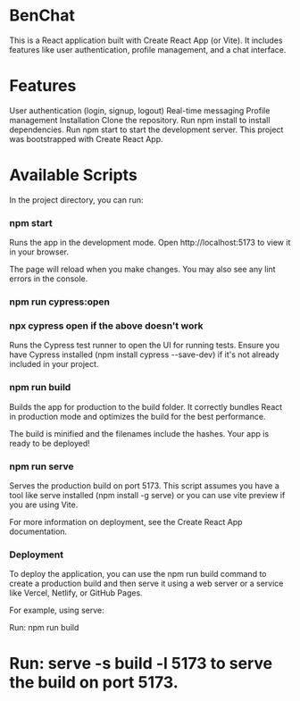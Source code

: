 # BenChat
This is a React application built with Create React App (or Vite).
It includes features like user authentication, profile management, and a chat interface.

# Features
User authentication (login, signup, logout)
Real-time messaging
Profile management
Installation
Clone the repository.
Run npm install to install dependencies.
Run npm start to start the development server.
This project was bootstrapped with Create React App.

# Available Scripts
In the project directory, you can run:

### npm start
Runs the app in the development mode.
Open http://localhost:5173 to view it in your browser.

The page will reload when you make changes.
You may also see any lint errors in the console.

### npm run cypress:open
### npx cypress open if the above doesn't work
Runs the Cypress test runner to open the UI for running tests. 
Ensure you have Cypress installed (npm install cypress --save-dev) if it's not already included in your project.

### npm run build
Builds the app for production to the build folder.
It correctly bundles React in production mode and optimizes the build for the best performance.

The build is minified and the filenames include the hashes.
Your app is ready to be deployed!

### npm run serve
Serves the production build on port 5173. This script assumes you have a tool like serve installed (npm install -g serve) or you can use vite preview if you are using Vite.

For more information on deployment, see the Create React App documentation.

### Deployment
To deploy the application, you can use the npm run build command to create a production build and then serve it using a web server or a service like Vercel, Netlify, or GitHub Pages.

For example, using serve:

Run: npm run build
# Run: serve -s build -l 5173 to serve the build on port 5173.